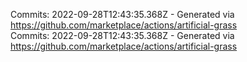 Commits: 2022-09-28T12:43:35.368Z - Generated via https://github.com/marketplace/actions/artificial-grass
<br>
Commits: 2022-09-28T12:43:35.368Z - Generated via https://github.com/marketplace/actions/artificial-grass
<br>
